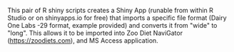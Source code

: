 This pair of R shiny scripts creates a Shiny App (runable from within R Studio or on shinyapps.io for free) that imports a specific file format (Dairy One Labs -29 format, example provided) and converts it from "wide" to "long". This allows it to be imported into Zoo Diet NaviGator (https://zoodiets.com), and MS Access application.

